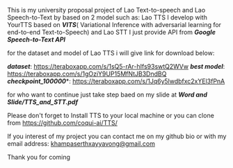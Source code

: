 This is my university proposal project of Lao Text-to-speech and Lao Speech-to-Text by based on 2 model such as: Lao TTS I develop with YourTTS based on ***VITS***( Variational Inference with adversarial learning for end-to-end Text-to-Speech) and Lao STT I just provide API from ***Google Speech-to-Text API***

for the dataset and model of Lao TTS i will give link for download below:

***dataset***: https://teraboxapp.com/s/1sQ5-rAr-hIfs93swtQ2WVw
***best model***: https://teraboxapp.com/s/1gOziY9UP15MfNtJB3DndBQ
***checkpoint_100000****: https://teraboxapp.com/s/1Jq6y5lwdbfxc2xYEl3fPnA

for who want to continue just take step baed on my slide at ***Word and Slide/TTS_and_STT.pdf***

Please don't forget to Install TTS to your local machine or you can clone from https://github.com/coqui-ai/TTS/

If you interest of my project you can contact me on my github bio or with my email address: khampaserthxayyavong@gmail.com

Thank you for coming
